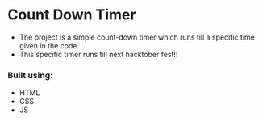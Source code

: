 # Count Down Timer
- The project is a simple count-down timer which runs till a specific time given in the code. <br>
- This specific timer runs till next hacktober fest!!

### Built using:
- HTML
- CSS 
- JS
